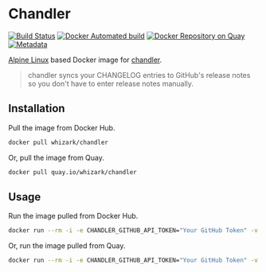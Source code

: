 # Chandler

[![Build Status][travis-image]][travis-url]
[![Docker Automated build][docker-image]][docker-url]
[![Docker Repository on Quay][quay-image]][quay-url]
[![Metadata][micro-badger-image]][micro-badger-url]

[Alpine Linux][alpine-linux] based Docker image for [chandler][chandler].

> chandler syncs your CHANGELOG entries to GitHub's release notes so you
> don't have to enter release notes manually.

## Installation

Pull the image from Docker Hub.

```sh
docker pull whizark/chandler
```

Or, pull the image from Quay.

```sh
docker pull quay.io/whizark/chandler
```

## Usage

Run the image pulled from Docker Hub.

```sh
docker run --rm -i -e CHANDLER_GITHUB_API_TOKEN="Your GitHub Token" -v "$(pwd):/chandler" whizark/chandler [command] [tag] [options]
```

Or, run the image pulled from Quay.

```sh
docker run --rm -i -e CHANDLER_GITHUB_API_TOKEN="Your GitHub Token" -v "$(pwd):/chandler" quay.io/whizark/chandler [command] [tag] [options]
```

[alpine-linux]: https://alpinelinux.org
[chandler]: https://github.com/mattbrictson/chandler

[travis-image]: https://travis-ci.org/whizark/docker-chandler.svg?branch=master
[travis-url]: https://travis-ci.org/whizark/docker-chandler

[docker-image]: https://img.shields.io/docker/automated/whizark/chandler.svg
[docker-url]: https://hub.docker.com/r/whizark/chandler/

[micro-badger-image]: https://images.microbadger.com/badges/image/whizark/chandler.svg
[micro-badger-url]: https://microbadger.com/images/whizark/chandler

[quay-image]: https://quay.io/repository/whizark/chandler/status
[quay-url]: https://quay.io/repository/whizark/chandler
